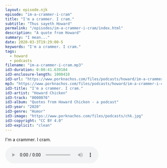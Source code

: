 ```yaml
---
layout: episode.njk
episode: "im-a-crammer-i-cram"
title: "I'm a crammer. I cram."
subtitle: "Thus sayeth Howard"
permalink: "/episodes/im-a-crammer-i-cram/index.html"
description: "A quote from Howard"
summary: "I mean..."
date: 2020-03-3T19:29:00-5
keywords: "I'm a crammer. I cram."
tags:
  - howard
  - podcasts
filename: "im-a-crammer-i-cram.mp3"
id3-duration: 0:00:41.639184
id3-enclosure-length: 1000410
id3-url: "https://www.porknachos.com/files/podcasts/howard/im-a-crammer-i-cram.mp3"
mp3: "https://www.porknachos.com/files/podcasts/howard/im-a-crammer-i-cram.mp3"
id3-title: "I'm a crammer. I cram."
id3-artist: "Howard Chicken"
id3-track: "0000076"
id3-album: "Quotes from Howard Chicken - a podcast"
id3-year: "2020"
id3-genre: "Humor"
id3-image: "https://www.porknachos.com/files/podcasts/chk.jpg"
id3-copyright: "CC BY 4.0"
id3-explicit: "clean"
---
```

I'm a crammer. I cram.

<audio controls>
  <source src="https://www.porknachos.com/files/podcasts/howard/im-a-crammer-i-cram.mp3">
</audio>
